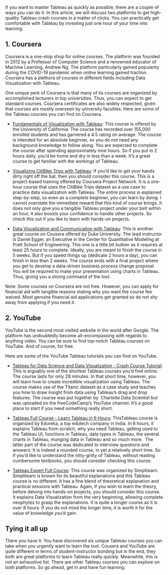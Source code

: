 If you want to master Tableau as quickly as possible, there are a couple of ways you can do it. In this article, we will discuss two platforms to get high-quality Tableau crash courses in a matter of clicks. You can practically get comfortable with Tableau by investing just one hour of your time into learning. 

## 1. Coursera
    

Coursera is a one-stop shop for online courses. The platform was founded in 2012 by a Professor of Computer Science and a renowned educator of Machine Learning, Andrew Ng. The platform particularly gained popularity during the COVID-19 pandemic when online learning gained traction. Coursera has a plethora of courses in different fields including Data Visualization with Tableau. 

One unique perk of Coursera is that many of its courses are organized by accomplished lecturers in top universities. Thus, you can expect to get standard courses. Coursera certificates are also widely respected, given that courses are mostly overseen by university faculties. Here are some of the Tableau courses you can find on Coursera.

* [Fundamentals of Visualization with Tableau](https://www.coursera.org/learn/data-visualization-tableau): This course is offered by the University of California. The course has recorded over 155,000 enrolled students and has garnered a 4.5 rating on average. The course is intended for an absolute beginner, so you do not need any background knowledge to follow along. You are expected to complete the course after spending approximately nine hours. So if you put in 2 hours daily, you’d be home and dry in less than a week. It’s a great course to get familiar with the workings of Tableau. 
    
* [Visualizing CitiBike Trips with Tableau](https://www.coursera.org/projects/visualizing-citibike-trips-tableau): If you’d like to get your hands dirty right off the bat, then you should consider this course. This is a project-based training offered by Coursera Project Network. It is a one-hour course that uses the CitiBike Trips dataset as a use case to practice data visualization with Tableau. The entire process is explained step-by-step, so even as a complete beginner, you can learn by doing. I cannot overstate the immediate reward that this kind of course brings. It does not only give you a tangible Tableau project under your belt within an hour, it also boosts your confidence to handle other projects. So check this out if you like to learn with hands-on projects.
    
* [Data Visualization and Communication with Tableau](https://www.coursera.org/learn/analytics-tableau#about): This is another great course on Cousera offered by Duke University. The lead instructor is Daniel Egger, an Executive in the Center for Quantitative Modeling at Pratt School of Engineering. This one is a little bit bulkier as it requires at least 25 hours to complete. Ideally, you are meant to finish the course in 5 weeks. But if you speed things up (dedicate 2 hours a day), you can finish in less than 2 weeks. The course ends with a final project where you get to develop a data-driven business process change proposal. You will be required to make your presentation using charts in Tableau. Thus, giving you a strong command of the tool. 
    

Note: Some courses on Coursera are not free. However, you can apply for financial aid with tangible reasons stating why you want the course fee waived. Most genuine financial aid applications get granted so do not shy away from applying if you need it.

## 2. YouTube 
    

YouTube is the second most visited website in the world after Google. The platform has undoubtedly become all-encompassing with regards to anything video. You can be sure to find top-notch Tableau courses on YouTube. And of course, for free. 

Here are some of the YouTube Tableau tutorials you can find on YouTube. 

* [Tableau for Data Science and Data Visualization - Crash Course Tutorial](https://www.youtube.com/watch?v=TPMlZxRRaBQ): This is arguably one of the shortest Tableau courses you’d find online. The course lasts for only 28 minutes. In that short time, however, you will learn how to create incredible visualization using Tableau. The course makes use of the Titanic dataset as a case study and teaches you how to draw insight from data using Tableau’s drag and drop features. The course was put together by  Charlotte Data Scientist but was uploaded on the freeCodeCamp’s YouTube channel. It’s a good place to start if you need something really short. 
    
* [Tableau Full Course - Learn Tableau in 6 Hours](https://www.youtube.com/watch?v=aHaOIvR00So): ThisTableau course is organized by Edureka, a top edutech company in India. In 6 hours, it explains Tableau from scratch, why you need Tableau, getting used to the Tableau UI, functions in Tableau, data types in Tableau, the several charts in Tableau, munging data in Tableau and so much more.  The latter part of the course was dedicated to interview questions and answers. It is indeed a rounded course, in yet a relatively short time. So if you’d like to understand the nitty-gritty of Tableau, without reading cumbersome textbooks, you should consider checking this course. 
    
* [Tableau Expert Full Course](https://www.youtube.com/watch?v=DlBIhpDjhbY): This course was organized by Simplilearn. Simplilearn is known for its beautiful explanations and this Tableau course is no different. It has a fine blend of theoretical explanation and practical sessions with Tableau. Again, if you wish to learn the theory, before delving into hands-on projects, you should consider this course. It explains Data Visualization from the very beginning, allowing complete neophytes to grasp the explanations. It is quite a longer course as it is over 8 hours. If you do not mind the longer time, it is worth it for the value of knowledge you’d gain. 
    

## Tying it all up

There you have it. You have discovered six unique Tableau courses you can take when you urgently want to learn the tool. Cousera and YouTube are quite different in terms of student-instructor bonding but in the end, they both are great platforms to learn Tableau really quickly. Meanwhile, this is not an exhaustive list. There are other Tableau courses you can explore on both platforms. So go ahead, get in and have fun learning. 
